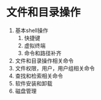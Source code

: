 # 文件和目录操作
1. 基本shell操作
    1. 快捷键
    2. 虚拟终端
    3. 命令和路径补齐
2. 文件和目录操作相关命令
3. 文件权限，用户，用户组相关命令
4. 查找和检索相关命令
5. 软件安装和卸载
6. 磁盘管理